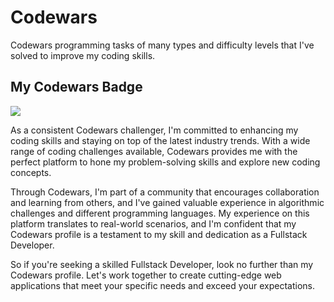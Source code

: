 # Codewars
Codewars programming tasks of many types and difficulty levels that I've solved to improve my coding skills.

## My Codewars Badge
![](https://www.codewars.com/users/LaurenBrown/badges/large)



As a consistent Codewars challenger, I'm committed to enhancing my coding skills and staying on top of the latest industry trends. With a wide range of coding challenges available, Codewars provides me with the perfect platform to hone my problem-solving skills and explore new coding concepts.

Through Codewars, I'm part of a community that encourages collaboration and learning from others, and I've gained valuable experience in algorithmic challenges and different programming languages. My experience on this platform translates to real-world scenarios, and I'm confident that my Codewars profile is a testament to my skill and dedication as a Fullstack Developer.

So if you're seeking a skilled Fullstack Developer, look no further than my Codewars profile. Let's work together to create cutting-edge web applications that meet your specific needs and exceed your expectations.